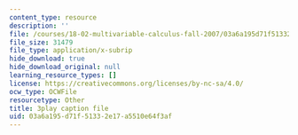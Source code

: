 ```yaml
---
content_type: resource
description: ''
file: /courses/18-02-multivariable-calculus-fall-2007/03a6a195d71f51332e17a5510e64f3af_BChhAS1sFvA.srt
file_size: 31479
file_type: application/x-subrip
hide_download: true
hide_download_original: null
learning_resource_types: []
license: https://creativecommons.org/licenses/by-nc-sa/4.0/
ocw_type: OCWFile
resourcetype: Other
title: 3play caption file
uid: 03a6a195-d71f-5133-2e17-a5510e64f3af
---
```


